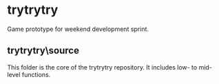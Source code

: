 # trytrytry

Game prototype for weekend development sprint.

## trytrytry\source

This folder is the core of the trytrytry repository. It includes
low- to mid-level functions.
